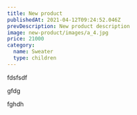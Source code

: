 ```yaml
---
title: New product
publishedAt: 2021-04-12T09:24:52.046Z
prevDescription: New product description
image: new-product/images/a_4.jpg
price: 21000
category:
  name: Sweater
  type: children
---
```

fdsfsdf

gfdg

fghdh